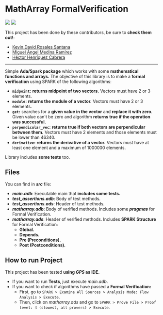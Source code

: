 # MathArray FormalVerification
<img src="https://img.shields.io/badge/license-MIT-green.svg" />  <img src="https://img.shields.io/badge/version-1.0-red.svg" /> 

This project has been done by these contributors, be sure to **check them out!**:

- [Kevin David Rosales Santana](https://github.com/kevinrosalesdev)
- [Miguel Ángel Medina Ramírez](https://github.com/miguel-kjh)
- [Héctor Henríquez Cabrera](https://github.com/HectorHc2014)

***

Simple **Ada/Spark package** which works with some **mathematical functions and arrays.** The objective of this library is to make a **formal verification** using SPARK of the following algorithms:

- **`midpoint`:** **returns midpoint of two vectors.** Vectors must have 2 or 3 elements.
- **`module`:** **returns the module of a vector.** Vectors must have 2 or 3 elements.
- **`get`:** searches for a **given value in the vector** and **replace it with zero**. Given value can't be zero and algorithm **returns true if the operation was successful.**
- **`perpendicular_vec`:** **returns true if both vectors are perpendicular between them.** Vectors must have 2 elements and those elements must be lower than 46340.
- **`derivative`:** **returns the derivative of a vector.** Vectors must have at least one element and a maximum of 1000000 elements.

Library includes **some tests** too.

## Files

You can find in ***src*** file:

- ***main.adb***: Executable main that **includes some tests.**
- ***test_assertions.adb***: Body of test methods. 
- ***test_assertions.ads***: Header of test methods.
- ***matharray.adb***: Body of verified methods. Includes some ***pragmas*** for Formal Verification.
- ***matharray.ads***: Header of verified methods. Includes **SPARK Structure** for Formal Verification:
  - **Global.**
  - **Depends.**
  - **Pre (Preconditions).**
  - **Post (Postconditions).**

## How to run Project

This project has been tested **using *GPS* as IDE.**

- If you want to run **Tests**, just execute *main.adb*.
- If you want to check if algorithms have passed a **Formal Verification:**
  - First, go to `SPARK > Examine All Sources > Analysis Mode: Flow Analysis > Execute`.
  - Then, click on *matharray.ads* and go to `SPARK > Prove File > Proof level: 4 (slowest, all provers) > Execute`.

